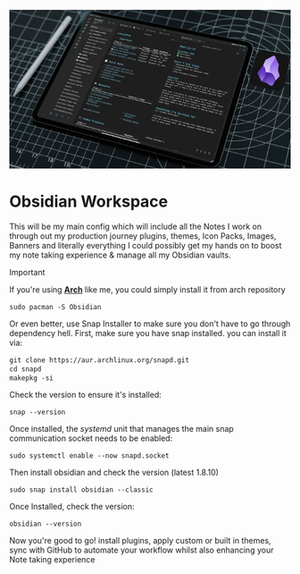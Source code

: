 ![Obsidian](/images/banners/ObsidianBanner.jpg)
#  Obsidian Workspace 
This will be my main config which will include all the Notes I work on through out my production journey plugins, themes, Icon Packs, Images, Banners and literally everything I could possibly get my hands on to  boost my note taking experience & manage all my Obsidian vaults.

> [!IMPORTANT]
If you're using [**Arch**](https://archlinux.org/) like me, you could simply install it from arch repository 

	sudo pacman -S Obsidian

Or even better, use Snap Installer to make sure you don't have to go through dependency hell. First, make sure you have snap installed. you can install it via:
```
git clone https://aur.archlinux.org/snapd.git
cd snapd
makepkg -si
```
Check the version to ensure it's installed:

	snap --version
	
Once installed, the *systemd* unit that manages the main snap communication socket needs to be enabled:

	sudo systemctl enable --now snapd.socket

Then install obsidian and check the version (latest 1.8.10)	
	
	sudo snap install obsidian --classic

Once Installed, check the version:

	obsidian --version 

Now you're good to go! install plugins, apply custom or built in themes, sync with GitHub to automate your workflow whilst also enhancing your Note taking experience 
